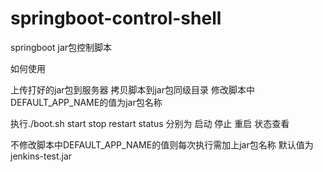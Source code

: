 # springboot-control-shell
springboot jar包控制脚本


如何使用

上传打好的jar包到服务器
拷贝脚本到jar包同级目录
修改脚本中DEFAULT_APP_NAME的值为jar包名称

执行./boot.sh start stop restart status
分别为 启动 停止 重启 状态查看

不修改脚本中DEFAULT_APP_NAME的值则每次执行需加上jar包名称
默认值为jenkins-test.jar
